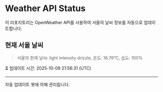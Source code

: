 
# Weather API Status

이 리포지토리는 OpenWeather API를 사용하여 서울의 날씨 정보를 자동으로 업데이트합니다.

## 현재 서울 날씨
> 서울의 현재 날씨: light intensity drizzle, 온도: 16.76°C, 습도: 100%

⏳ 업데이트 시간: 2025-10-09 21:56:31 (UTC)

---
자동 업데이트 봇에 의해 관리됩니다.
